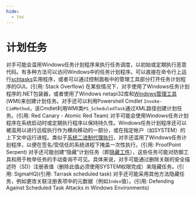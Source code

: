 ```yaml
---
hide:
  - toc
---
```


# 计划任务

对手可能会滥用Windows任务计划程序来执行任务调度，以初始或定期执行恶意代码。有多种方法可以访问Windows中的任务计划程序。可以直接在命令行上运行[schtasks](https://attack.mitre.org/software/S0111)实用程序，或者可以通过控制面板中的管理工具部分打开任务计划程序的GUI。(引用: Stack Overflow) 在某些情况下，对手使用了Windows任务计划程序的.NET包装器，或者使用了Windows netapi32库和[Windows管理工具](https://attack.mitre.org/techniques/T1047) (WMI)来创建计划任务。对手还可以利用Powershell Cmdlet `Invoke-CimMethod`，该Cmdlet利用WMI类`PS_ScheduledTask`通过XML路径创建计划任务。(引用: Red Canary - Atomic Red Team)  对手可能会使用Windows任务计划程序在系统启动时或定期执行程序以保持持久性。Windows任务计划程序还可以被滥用以进行远程执行作为横向移动的一部分，或在指定帐户（如SYSTEM）的上下文中运行进程。类似于[系统二进制代理执行](https://attack.mitre.org/techniques/T1218)，对手还滥用了Windows任务计划程序，以便在签名/受信任的系统进程下掩盖一次性执行。(引用: ProofPoint Serpent)  对手还可能创建“隐藏”计划任务（即[隐藏工件](https://attack.mitre.org/techniques/T1564)），这些任务可能对防御工具和用于枚举任务的手动查询不可见。具体来说，对手可能通过删除关联的安全描述符（SD）注册表值（删除此值必须使用SYSTEM权限完成）来隐藏任务。(引用: SigmaHQ)(引用: Tarrask scheduled task) 对手还可能采用其他方法隐藏任务，例如更改关联注册表项中的元数据（例如`Index`值）。(引用: Defending Against Scheduled Task Attacks in Windows Environments)
